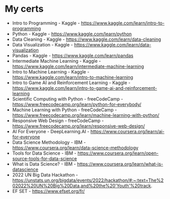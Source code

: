 # My certs

- Intro to Programming - Kaggle - https://www.kaggle.com/learn/intro-to-programming
- Python - Kaggle - https://www.kaggle.com/learn/python
- Data Cleaning - Kaggle - https://www.kaggle.com/learn/data-cleaning
- Data Visualization - Kaggle - https://www.kaggle.com/learn/data-visualization
- Pandas - Kaggle - https://www.kaggle.com/learn/pandas
- Intermediate Machine Learning - Kaggle - https://www.kaggle.com/learn/intermediate-machine-learning
- Intro to Machine Learning - Kaggle - https://www.kaggle.com/learn/intro-to-machine-learning
- Intro to Game AI and Reinforcement Learning - Kaggle - https://www.kaggle.com/learn/intro-to-game-ai-and-reinforcement-learning
- Scientific Computing with Python - freeCodeCamp - https://www.freecodecamp.org/learn/python-for-everybody/
- Machine Learning with Python - freeCodeCamp - https://www.freecodecamp.org/learn/machine-learning-with-python/
- Responsive Web Design - freeCodeCamp - https://www.freecodecamp.org/learn/responsive-web-design/
- AI For Everyone - DeepLearning.AI - https://www.coursera.org/learn/ai-for-everyone
- Data Science Methodology - IBM - https://www.coursera.org/learn/data-science-methodology
- Tools for Data Science - IBM - https://www.coursera.org/learn/open-source-tools-for-data-science
- What is Data Science? - IBM - https://www.coursera.org/learn/what-is-datascience
- 2022 UN Big Data Hackathon - https://unstats.un.org/bigdata/events/2022/hackathon/#:~:text=The%202022%20UN%20Big%20Data,and%20the%20'Youth'%20track.
- EF SET - https://www.efset.org/fr/
